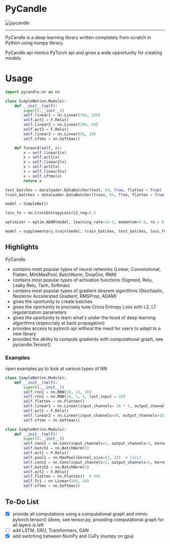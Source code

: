# PyCandle 

![pycandle](https://github.com/TimaGitHub/Convolutional-Neural-Network-from-scratch/assets/70072941/0655a53c-79f2-4c9d-a18a-6a82ffb17cf4)


---

PyCandle is a deep learning library written completely from scratch in Python using numpy library.

PyCandle api  mimics  PyTorch api and gives a wide opportunity for creating models.

# Usage 
``` python
import pycandle.nn as nn

class SimpleNet(nn.Module):
    def __init__(self):
        super().__init__()
        self.linear1 = nn.Linear(784, 200)
        self.act1 = F.Relu()
        self.linear2 = nn.Linear(200, 50)
        self.act2 = F.Relu()
        self.linear3 = nn.Linear(50, 10)
        self.sftmx = nn.Softmax()

    def forward(self, x):
        x = self.linear1(x)
        x = self.act1(x)
        x = self.linear2(x)
        x = self.act2(x)
        x = self.linear3(x)
        x = self.sftmx(x)
        return x

test_batches = dataloader.DataBatcher(test, 64, True, flatten = True)
train_batches = dataloader.DataBatcher(train, 64, True, flatten = True)

model = SimpleNet()

loss_fn = nn.CrossEntropyLoss(l2_reg=0.)

optimizer = optim.ADAM(model, learning_rate=1e-3, momentum=0.5, ro = 0.5)

model = supplementary.train(model, train_batches, test_batches, loss_fn, optimizer, n_epoch = 2)

```

## Highlights
PyCandle 
- contains most popular types of neural networks (Linear, Convolutional, Flatten, Min\MaxPool, BatchNorm, DropOut, RNN)
- contains most popular types of activation functions (Sigmoid, Relu, Leaky Relu, Tanh, Softmax)
- contains most popular types of gradient descent algorithms (Stochastic, Nesterov Accelerated Gradient, RMSProp, ADAM)
- gives the oportunity to create batches
- gives the oportunity to precisely tune Cross Entropy Loss with L2, L1 regularization parameters
- gives the oportunity to learn what's under the hood of deep learning algorithms (especcialy at back propagation)
- provides access to pytorch api without the need for users to adapt to a new library
- provided the ability to compute gradients with computational graph, see pycandle.Tensor()

### Examples
open examples.py to look at various types of NN
``` python
class SimpleNet(nn.Module):
    def __init__(self):
        super().__init__()
        self.rnn1 = nn.RNN(28, 15, 10)
        self.rnn2 = nn.RNN(10, 5, 5, last_input = 10)
        self.flatten = nn.Flatten()
        self.linear1 = nn.Linear(input_channels= 10 * 5, output_channels=50)
        self.act1 = F.Relu()
        self.linear2 = nn.Linear(input_channels=50, output_channels=10)
        self.sftmx = nn.Softmax()

class SimpleNet(nn.Module):
    def __init__(self):
        super().__init__()
        self.conv1 = nn.Conv(input_channels=1, output_channels=3, kernel_size=(3, 3))  # 26x26
        self.batch1 = nn.BatchNorm(3)
        self.act1 = F.Relu()
        self.pool1 = nn.MaxPool(kernel_size=(2, 2))  # 13x13
        self.conv2 = nn.Conv(input_channels=3, output_channels=5, kernel_size=(4, 4))  # 10x10
        self.batch2 = nn.BatchNorm(5)
        self.act2 = F.Relu()
        self.flatten = nn.Flatten()  # 500
        self.fc1 = nn.Linear(500, 10)
        self.sftmx = nn.Softmax()

```

## To-Do List
- [x] provide all computations  using a computational graph and mimic pytorch.tensor() (done, see tensor.py, providing computational graph for all layers is left
- [ ] add LSTM, GRU, Transformers, GAN
- [x] add switching between NumPy and CuPy (numpy on gpu)
